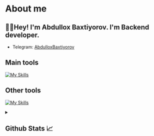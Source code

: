 # About me
<p><h2>👋🏻Hey! I'm Abdullox Baxtiyorov. I'm Backend developer.</h2></p>

- Telegram:                           [AbdulloxBaxtiyorov](https://t.me/Abuwkasvoi)

## Main tools
[![My Skills](https://skillicons.dev/icons?i=c,python,html,css)](https://skillicons.dev)

## Other tools
[![My Skills](https://skillicons.dev/icons?i=git,github,postgresql,sqlite,vscode,pycharm,postman)](https://skillicons.dev)

<details>
  <summary><b><h2>Github Stats 📈 <h2></b></summary>
  <a href="https://github.com/Abuwkasvoi">
    <p align="left">
      <img src="https://github-profile-summary-cards.vercel.app/api/cards/profile-details?username=Abuwkasvoi&theme=github_dark">
      <img align="left" src="https://github-profile-summary-cards.vercel.app/api/cards/stats?username=Abuwkasvoi&theme=github_dark">
      <img align="left" src="https://github-profile-summary-cards.vercel.app/api/cards/productive-time?username=Abuwkasvoi&theme=github_dark&utcOffset=5"><br>
    </p>
  </a> 
</details>
